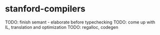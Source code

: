 stanford-compilers
==================

TODO: finish semant - elaborate before typechecking
TODO: come up with IL, translation and optimization
TODO: regalloc, codegen
